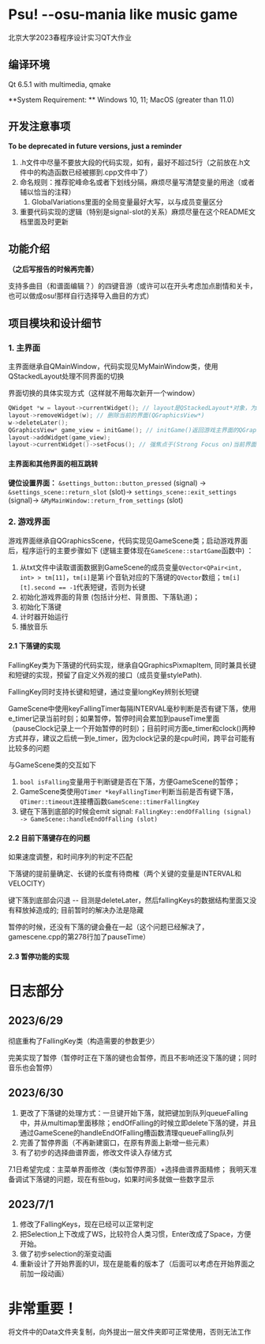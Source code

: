 # Psu! --osu-mania like music game

北京大学2023春程序设计实习QT大作业

## 编译环境

Qt 6.5.1 with multimedia, qmake

**System Requirement: ** Windows 10, 11; MacOS (greater than 11.0)

## 开发注意事项

**To be deprecated in future versions, just a reminder**

1. .h文件中尽量不要放大段的代码实现，如有，最好不超过5行（之前放在.h文件中的构造函数已经被挪到.cpp文件中了）
2. 命名规则：推荐驼峰命名或者下划线分隔，麻烦尽量写清楚变量的用途（或者辅以恰当的注释）
   1. GlobalVariations里面的全局变量最好大写，以与成员变量区分
3. 重要代码实现的逻辑（特别是signal-slot的关系）麻烦尽量在这个README文档里面及时更新

## 功能介绍

**（之后写报告的时候再完善）**

支持多曲目（和谱面编辑？）的四键音游（或许可以在开头考虑加点剧情和关卡，也可以做成osu!那样自行选择导入曲目的方式）

## 项目模块和设计细节

### 1. 主界面

主界面继承自QMainWindow，代码实现见MyMainWindow类，使用QStackedLayout处理不同界面的切换

界面切换的具体实现方式（这样就不用每次新开一个window）

```c++
QWidget *w = layout->currentWidget(); // layout是QStackedLayout*对象，为MyMainWindow类的成员变量
layout->removeWidget(w); // 删除当前的界面(QGraphicsView*)
w->deleteLater();
QGraphicsView* game_view = initGame(); // initGame()返回游戏主界面的QGraphicsView*指针
layout->addWidget(game_view);
layout->currentWidget()->setFocus(); // 强焦点于(Strong Focus on)当前界面，以保证程序能响应键盘输入
```

#### 主界面和其他界面的相互跳转

**键位设置界面：** ```&settings_button::button_pressed``` (signal) -> ```&settings_scene::return_slot``` (slot)-> ```settings_scene::exit_settings``` (signal)-> ```&MyMainWindow::return_from_settings``` (slot)

### 2. 游戏界面

游戏界面继承自QGraphicsScene，代码实现见GameScene类；启动游戏界面后，程序运行的主要步骤如下 (逻辑主要体现在```GameScene::startGame```函数中) ：

1. 从txt文件中读取谱面数据到GameScene的成员变量```QVector<QPair<int, int> > tm[11]```，```tm[i]```是第 i个音轨对应的下落键的```QVector```数组；```tm[i][t].second == -1```代表短键，否则为长键
2. 初始化游戏界面的背景 (包括计分栏、背景图、下落轨道)；
3. 初始化下落键
4. 计时器开始运行
5. 播放音乐

#### 2.1 下落键的实现

FallingKey类为下落键的代码实现，继承自QGraphicsPixmapItem, 同时兼具长键和短键的实现，预留了自定义外观的接口（成员变量stylePath).

FallingKey同时支持长键和短键，通过变量longKey辨别长短键

GameScene中使用keyFallingTimer每隔INTERVAL毫秒判断是否有键下落，使用e_timer记录当前时刻；如果暂停，暂停时间会累加到pauseTime里面（pauseClock记录上一个开始暂停的时刻）；目前时间方面e_timer和clock()两种方式并存，建议之后统一到e_timer，因为clock记录的是cpu时间，跨平台可能有比较多的问题

 与GameScene类的交互如下

1. ```bool isFalling```变量用于判断键是否在下落，方便GameScene的暂停；
2. GameScene类使用```QTimer *keyFallingTimer```判断当前是否有键下落，```QTimer::timeout```连接槽函数```GameScene::timerFallingKey```
3. 键在下落到底部的时候会emit signal: ```FallingKey::endOfFalling (signal) -> GameScene::handleEndOfFalling (slot)```

#### 2.2 目前下落键存在的问题

如果速度调整，和时间序列的判定不匹配

下落键的提前量确定、长键的长度有待商榷（两个关键的变量是INTERVAL和VELOCITY）

键下落到底部会闪退 -- 目测是deleteLater，然后fallingKeys的数据结构里面又没有释放掉造成的; 目前暂时的解决办法是隐藏

暂停的时候，还没有下落的键会叠在一起（这个问题已经解决了，gamescene.cpp的第278行加了pauseTime）

#### 2.3 暂停功能的实现



# 日志部分

## 2023/6/29

彻底重构了FallingKey类（构造需要的参数更少）

完美实现了暂停（暂停时正在下落的键也会暂停，而且不影响还没下落的键；同时音乐也会暂停）

## 2023/6/30

1. 更改了下落键的处理方式：一旦键开始下落，就把键加到队列queueFalling中，并从multimap里面移除；endOfFalling的时候立即delete下落的键，并且通过GameScene的handleEndOfFalling槽函数清理queueFalling队列
2. 完善了暂停界面（不再新建窗口，在原有界面上新增一些元素）
3. 有了初步的选择曲谱界面，修改文件读入存储方式

7.1日希望完成：主菜单界面修改（类似暂停界面）+选择曲谱界面精修；
我明天准备调试下落键的问题，现在有些bug，如果时间多就做一些数字显示

## 2023/7/1

1. 修改了FallingKeys，现在已经可以正常判定
2. 把Selection上下改成了WS，比较符合人类习惯，Enter改成了Space，方便开始。
3. 做了初步selection的渐变动画
4. 重新设计了开始界面的UI，现在是能看的版本了（后面可以考虑在开始界面之前加一段动画）

# 非常重要！
将文件中的Data文件夹复制，向外提出一层文件夹即可正常使用，否则无法工作

